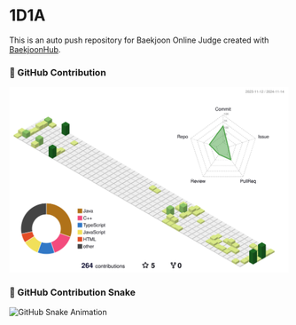# 1D1A
This is an auto push repository for Baekjoon Online Judge created with [BaekjoonHub](https://github.com/BaekjoonHub/BaekjoonHub).

### 🐍 GitHub Contribution

![github](./profile-3d-contrib/profile-green-animate.svg)


### 🐍 GitHub Contribution Snake

![GitHub Snake Animation](./dist/snake.svg)
